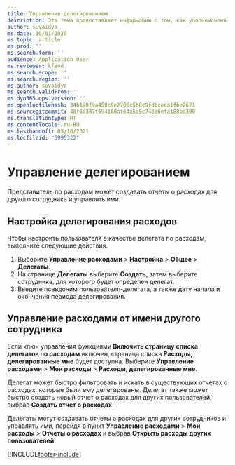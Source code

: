 ```yaml
---
title: Управление делегированием
description: Эта тема предоставляет информацию о том, как уполномоченный по расходам может создавать отчеты о расходах для другого сотрудника и управлять ими.
author: suvaidya
ms.date: 10/01/2020
ms.topic: article
ms.prod: ''
ms.search.form: ''
audience: Application User
ms.reviewer: kfend
ms.search.scope: ''
ms.search.region: ''
ms.author: suvaidya
ms.search.validFrom: ''
ms.dyn365.ops.version: ''
ms.openlocfilehash: 34b190f9a458c9e2706c5b8c9fdbceea1fbe2621
ms.sourcegitcommit: 40f68387f594180af64a5e5c748b6efa188bd300
ms.translationtype: HT
ms.contentlocale: ru-RU
ms.lasthandoff: 05/10/2021
ms.locfileid: "5995322"
---
```

# <a name="manage-delegation"></a>Управление делегированием
Представитель по расходам может создавать отчеты о расходах для другого сотрудника и управлять ими.

## <a name="configuring-expense-delegation"></a>Настройка делегирования расходов

Чтобы настроить пользователя в качестве делегата по расходам, выполните следующие действия. 
1. Выберите **Управление расходами** > **Настройка** > **Общее** > **Делегаты**. 
2. На странице **Делегаты** выберите **Создать**, затем выберите сотрудника, для которого будет определен делегат. 
3. Введите псевдоним пользователя-делегата, а также дату начала и окончания периода делегирования.

## <a name="manage-expenses-on-behalf-of-another-employee"></a>Управление расходами от имени другого сотрудника

Если ключ управления функциями **Включить страницу списка делегатов по расходам** включен, страница списка **Расходы, делегированные мне** будет доступна. Выберите **Управление расходами** > **Мои расходы** > **Расходы, делегированные мне**.

Делегат может быстро фильтровать и искать в существующих отчетах о расходах, которые были ему делегированы. Делегат также может быстро создать новый отчет о расходах для других пользователей, выбрав **Создать отчет о расходах**.

Делегаты могут создавать отчеты о расходах для других сотрудников и управлять ими, перейдя в пункт **Управление расходами** > **Мои расходы** > **Отчеты о расходах** и выбрав **Открыть расходы других пользователей**.


[!INCLUDE[footer-include](../includes/footer-banner.md)]
